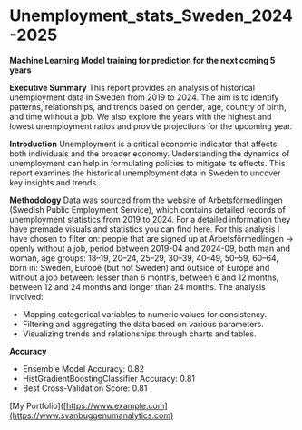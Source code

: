 # Unemployment_stats_Sweden_2024-2025
**Machine Learning Model training for prediction for the next coming 5 years**

**Executive Summary**
This report provides an analysis of historical unemployment data in Sweden from 2019 to 2024. The aim is to identify patterns, relationships, and trends based on gender, age, country of birth, and time without a job. We also explore the years with the highest and lowest unemployment ratios and provide projections for the upcoming year.

**Introduction**
Unemployment is a critical economic indicator that affects both individuals and the broader economy. Understanding the dynamics of unemployment can help in formulating policies to mitigate its effects. This report examines the historical unemployment data in Sweden to uncover key insights and trends.


**Methodology**
Data was sourced from the website of Arbetsförmedlingen (Swedish Public Employment Service), which contains detailed records of unemployment statistics from 2019 to 2024. 
For a detailed information they have premade visuals and statistics you can find here. For this analysis I have chosen to filter on: people that are signed up at Arbetsförmedlingen -> openly without a job, period between 2019-04 and 2024-09, both man and woman, age groups: 18–19, 20–24, 25–29, 30–39, 40–49, 50–59, 60–64, born in: Sweden, Europe (but not Sweden) and outside of Europe and without a job between: lesser than 6 months, between 6 and 12 months, between 12 and 24 months and longer than 24 months.
The analysis involved:
- Mapping categorical variables to numeric values for consistency.
- Filtering and aggregating the data based on various parameters.
- Visualizing trends and relationships through charts and tables.

**Accuracy**
- Ensemble Model Accuracy: 0.82
- HistGradientBoostingClassifier Accuracy: 0.81
- Best Cross-Validation Score: 0.81

[My Portfolio]([https://www.example.com](https://www.svanbuggenumanalytics.com)
